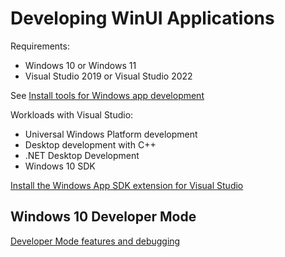 # Developing WinUI Applications

Requirements:

* Windows 10 or Windows 11
* Visual Studio 2019 or Visual Studio 2022

See [Install tools for Windows app development](https://docs.microsoft.com/windows/apps/windows-app-sdk/set-up-your-development-environment)

Workloads with Visual Studio:

* Universal Windows Platform development
* Desktop development with C++
* .NET Desktop Development
* Windows 10 SDK

[Install the Windows App SDK extension for Visual Studio](https://docs.microsoft.com/windows/apps/windows-app-sdk/set-up-your-development-environment#4-install-the-windows-app-sdk-extension-for-visual-studio)

## Windows 10 Developer Mode

[Developer Mode features and debugging](https://docs.microsoft.com/windows/apps/get-started/developer-mode-features-and-debugging)
